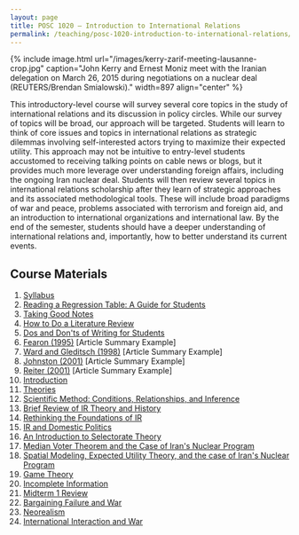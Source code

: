 ```yaml
---
layout: page
title: POSC 1020 – Introduction to International Relations
permalink: /teaching/posc-1020-introduction-to-international-relations/
---
```


{% include image.html url="/images/kerry-zarif-meeting-lausanne-crop.jpg" caption="John Kerry and Ernest Moniz meet with the Iranian delegation on March 26, 2015 during negotiations on a nuclear deal (REUTERS/Brendan Smialowski)." width=897 align="center" %}

This introductory-level course will survey several core topics in the study of international relations and its discussion in policy circles. While our survey of topics will be broad, our approach will be targeted. Students will learn to think of core issues and topics in international relations as strategic dilemmas involving self-interested actors trying to maximize their expected utility. This approach may not be intuitive to entry-level students accustomed to receiving talking points on cable news or blogs, but it provides much more leverage over understanding foreign affairs, including the ongoing Iran nuclear deal. Students will then review several topics in international relations scholarship after they learn of strategic approaches and its associated methodological tools. These will include broad paradigms of war and peace, problems associated with terrorism and foreign aid, and an introduction to international organizations and international law. By the end of the semester, students should have a deeper understanding of international relations and, importantly, how to better understand its current events.

## Course Materials

1. [Syllabus](https://www.dropbox.com/s/8ks6xu4199tunc2/posc1020-fall2015-syllabus.pdf?dl=0")
2. [Reading a Regression Table: A Guide for Students](/blog/2014/08/reading-a-regression-table-a-guide-for-students/)
3. [Taking Good Notes](/blog/2014/09/taking-good-notes/)
4. [How to Do a Literature Review](/blog/2014/11/how-to-do-a-literature-review/)
5. [Dos and Don'ts of Writing for Students](/blog/2015/06/dos-and-donts-of-writing-for-students/)
6. [Fearon (1995)](https://www.dropbox.com/s/hkj58c62z4mt0h6/svm-notes-fearon1995rew.pdf?dl=0) [Article Summary Example]
7. [Ward and Gleditsch (1998)](https://www.dropbox.com/s/2zs0m2upcvuq3vf/svm-notes-wardgleditsch1998dp.pdf?dl=0) [Article Summary Example]
8. [Johnston (2001)](https://www.dropbox.com/s/utnlkkz72zpc4za/svm-notes-johnston2001tii.pdf?dl=0) [Article Summary Example]
9. [Reiter (2001)](https://www.dropbox.com/s/pqayanqab72vtwg/svm-notes-reiter2001wne.pdf?dl=0) [Article Summary Example]
10. [Introduction](https://www.dropbox.com/s/ygocpkkardx11d4/posc1020-lecture-introduction.pdf?dl=0)
11. [Theories](https://www.dropbox.com/s/aiuw0nu8x1cuztt/posc1020-lecture-theories.pdf?dl=0)
12. [Scientific Method: Conditions, Relationships, and Inference](https://www.dropbox.com/s/807igfewh3ktqyi/posc1020-lecture-scientific-method-inference.pdf?dl=0)
13. [Brief Review of IR Theory and History](https://www.dropbox.com/s/y7edvrwjp875jt7/posc1020-lecture-ir-theory-history.pdf?dl=0)
14. [Rethinking the Foundations of IR](https://www.dropbox.com/s/hepz6v960v8ovd7/posc1020-lecture-foundations-ir.pdf?dl=0)
15. [IR and Domestic Politics](https://www.dropbox.com/s/ooctw81lpt638zv/posc1020-lecture-ir-domestic-politics.pdf?dl=0)
16. [An Introduction to Selectorate Theory](https://www.dropbox.com/s/43cohcfnk9oe7x7/posc1020-lecture-selectorate-theory-intro.pdf?dl=0)
17. [Median Voter Theorem and the Case of Iran's Nuclear Program](https://www.dropbox.com/s/rw289zl9gts61y4/posc1020-lecture-mvt-iran.pdf?dl=0)
18. [Spatial Modeling, Expected Utility Theory, and the case of Iran's Nuclear Program](https://www.dropbox.com/s/1spjmyuq0i0zi26/posc1020-lecture-spatial-modeling-eut-iran.pdf?dl=0)
19. [Game Theory](https://www.dropbox.com/s/z2lxe2u0ljk576c/posc1020-lecture-game-theory.pdf?dl=0)
20. [Incomplete Information](https://www.dropbox.com/s/dv8mxgs1g6xy7g3/posc1020-lecture-incomplete-information.pdf?dl=0)
21. [Midterm 1 Review](https://www.dropbox.com/s/tsqtu4apvnl4puz/posc1020-lecture-midterm1-review.pdf?dl=0)
22. [Bargaining Failure and War](https://www.dropbox.com/s/fa2eqz0k8uolhdh/posc1020-lecture-bargaining-failure.pdf?dl=0)
23. [Neorealism](https://www.dropbox.com/s/m4m9jcpw357umy8/posc1020-lecture-neorealism.pdf?dl=0)
24. [International Interaction and War](https://www.dropbox.com/s/pcn5oflm6xjwxvr/posc1020-lecture-ii-war.pdf?dl=0)